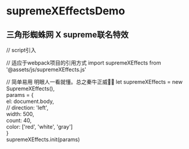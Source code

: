 # supremeXEffectsDemo
## 三角形蜘蛛网 X supreme联名特效

// script引入
<script src="supremeXEffects.js"></script>

// 适应于webpack项目的引用方式
import supremeXEffects from '@assets/js/supremeXEffects.js'

// 简单易用 明眼人一看就懂。总之秦牛正威🐂🍺
let supremeXEffects = new SupremeXEffects(),<br>
params = {<br>
    el: document.body,<br>
    // direction: 'left',<br>
    width: 500,<br>
    count: 40,<br>
    color: ['red', 'white', 'gray']<br>
}<br>
supremeXEffects.init(params)<br>